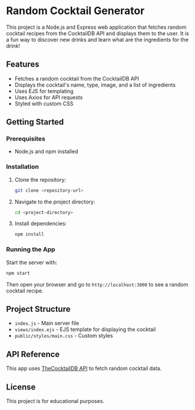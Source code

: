 # Random Cocktail Generator

This project is a Node.js and Express web application that fetches random cocktail recipes from the CocktailDB API and displays them to the user. It is a fun way to discover new drinks and learn what are the ingredients for the drink!

## Features
- Fetches a random cocktail from the CocktailDB API
- Displays the cocktail's name, type, image, and a list of ingredients
- Uses EJS for templating
- Uses Axios for API requests
- Styled with custom CSS

## Getting Started

### Prerequisites
- Node.js and npm installed

### Installation
1. Clone the repository:
   ```bash
   git clone <repository-url>
   ```
2. Navigate to the project directory:
   ```bash
   cd <project-directory>
   ```
3. Install dependencies:
   ```bash
   npm install
   ```

### Running the App
Start the server with:
```bash
npm start
```

Then open your browser and go to `http://localhost:3000` to see a random cocktail recipe.

## Project Structure
- `index.js` - Main server file
- `views/index.ejs` - EJS template for displaying the cocktail
- `public/styles/main.css` - Custom styles

## API Reference
This app uses [TheCocktailDB API](https://www.thecocktaildb.com/api.php) to fetch random cocktail data.

## License
This project is for educational purposes.
